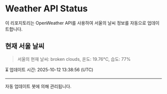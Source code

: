 
# Weather API Status

이 리포지토리는 OpenWeather API를 사용하여 서울의 날씨 정보를 자동으로 업데이트합니다.

## 현재 서울 날씨
> 서울의 현재 날씨: broken clouds, 온도: 19.76°C, 습도: 77%

⏳ 업데이트 시간: 2025-10-12 13:38:56 (UTC)

---
자동 업데이트 봇에 의해 관리됩니다.
